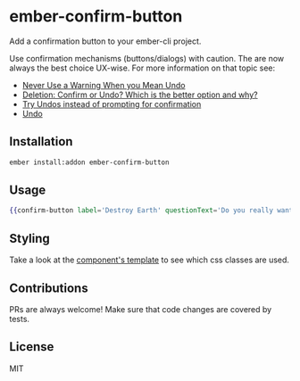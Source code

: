 # ember-confirm-button

Add a confirmation button to your ember-cli project.

Use confirmation mechanisms (buttons/dialogs) with caution. The are now always the best choice UX-wise. For more information on that topic see:
* [Never Use a Warning When you Mean Undo](http://alistapart.com/article/neveruseawarning)
* [Deletion: Confirm or Undo? Which is the better option and why?](http://ux.stackexchange.com/questions/71960/deletion-confirm-or-undo-which-is-the-better-option-and-why)
* [Try Undos instead of prompting for confirmation](https://goodui.org/#8)
* [Undo](http://patternry.com/p=undo/)

## Installation

```bash
ember install:addon ember-confirm-button
```

## Usage

```handlebars
{{confirm-button label='Destroy Earth' questionText='Do you really want to destroy the planet?' confirmText='Yes' declineText='No' confirmAction='destroyEarth'}}
```

## Styling

Take a look at the [component's template](https://github.com/advertate/ember-confirm-button/tree/master/addon/templates/components/confirm-button.hbs) to see which css classes are used.

## Contributions

PRs are always welcome! Make sure that code changes are covered by tests.

## License

MIT
